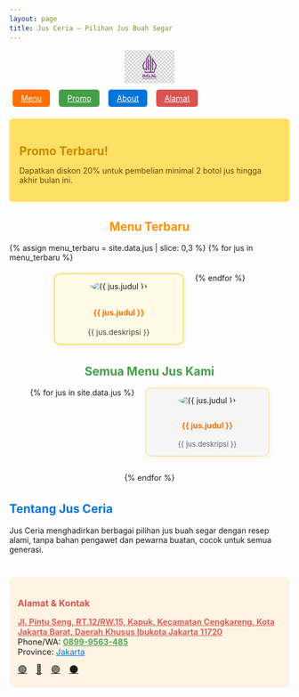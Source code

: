 ```yaml
---
layout: page
title: Jus Ceria – Pilihan Jus Buah Segar
---
```


<!-- Logo Halal di atas -->
<!-- Logo Halal Tanpa Border Kosong -->
<div style="text-align:center; margin-bottom:15px; margin-top:10px; background:none;">
  <img src="/images/logo-halal.png"
       alt="Logo Halal"
       style="height:60px; display:inline-block; background:none; box-shadow:none; border:none; margin:auto; padding:0;"/>
</div>


<!-- Navigasi -->
<nav style="margin-bottom:28px;">
  <a href="#menu" style="padding:7px 15px; margin:0 6px; background:#ff6f00; color:#fff; border-radius:5px;">Menu</a>
  <a href="#promo" style="padding:7px 15px; margin:0 6px; background:#43a047; color:#fff; border-radius:5px;">Promo</a>
  <a href="#about" style="padding:7px 15px; margin:0 6px; background:#0275d8; color:#fff; border-radius:5px;">About</a>
  <a href="#alamat" style="padding:7px 15px; margin:0 6px; background:#d9534f; color:#fff; border-radius:5px;">Alamat</a>
</nav>

<!-- Section Promo -->
<div id="promo" style="background:#ffe066; padding:17px 18px; border-radius:7px; margin-bottom:32px;">
  <h2 style="color:#cc8800; margin-bottom:6px;">Promo Terbaru!</h2>
  <p style="color:#783b02;">Dapatkan diskon 20% untuk pembelian minimal 2 botol jus hingga akhir bulan ini.</p>
</div>

<!-- Section Menu Terbaru -->
<div id="menu-terbaru" style="margin-bottom:35px;">
  <h2 style="color:#ff9000; text-align:center;">Menu Terbaru</h2>
  <div style="display:flex; flex-wrap:wrap; justify-content:center; gap:20px;">
    {% assign menu_terbaru = site.data.jus | slice: 0,3 %}
    {% for jus in menu_terbaru %}
      <div style="width:210px; background:#fffbe6; border-radius:12px; border:2px solid #ffe066; box-shadow:0 2px 8px #eee; padding:13px 10px; text-align:center;">
        <img src="{{ jus.gambar }}" alt="{{ jus.judul }}" style="width:80px; height:80px; object-fit:cover; border-radius:50%; margin-bottom:10px;">
        <h4 style="color:#ff6f00;">{{ jus.judul }}</h4>
        <div style="color:#444; font-size:0.97em;">{{ jus.deskripsi }}</div>
      </div>
    {% endfor %}
  </div>
</div>

<!-- Section Semua Menu -->
<div id="menu" style="margin-bottom:35px;">
  <h2 style="color:#43a047; text-align:center;">Semua Menu Jus Kami</h2>
  <div style="display:flex; flex-wrap:wrap; justify-content:center; gap:20px;">
    {% for jus in site.data.jus %}
      <div style="width:200px; background:#f5f5f5; border-radius:10px; border:1px solid #ffe066; box-shadow:0 2px 8px #eee; padding:13px 10px; text-align:center; margin-bottom:10px;">
        <img src="{{ jus.gambar }}" alt="{{ jus.judul }}" style="width:65px; height:65px; border-radius:50%; margin-bottom:8px;">
        <h4 style="color:#ff6f00;">{{ jus.judul }}</h4>
        <div style="font-size:0.92em; color:#666;">{{ jus.deskripsi }}</div>
      </div>
    {% endfor %}
  </div>
</div>

<!-- Section About -->
<div id="about" style="margin-bottom:40px;">
  <h2 style="color:#0275d8;">Tentang Jus Ceria</h2>
  <p>Jus Ceria menghadirkan berbagai pilihan jus buah segar dengan resep alami, tanpa bahan pengawet dan pewarna buatan, cocok untuk semua generasi.</p>
</div>

<!-- Section Alamat -->
<!-- Section Alamat dan Kontak -->
<div id="alamat" style="margin-bottom:33px; background:#fff3e3; border-radius:12px; padding:16px 15px;">
  <h2 style="color:#d9534f; font-size:1.15em;">Alamat & Kontak</h2>
  <p style="font-size:1.05em; margin-bottom:10px;">
    <a href="https://maps.google.com/?q=Jl.+Pintu+Seng,+RT.12%2FRW.15,+Kapuk,+Kecamatan+Cengkareng,+Kota+Jakarta+Barat,+Daerah+Khusus+Ibukota+Jakarta+11720"
       target="_blank" style="color:#d9534f; font-weight:600; text-decoration:underline;">
      Jl. Pintu Seng, RT.12/RW.15, Kapuk, Kecamatan Cengkareng, Kota Jakarta Barat, Daerah Khusus Ibukota Jakarta 11720
    </a><br>
    Phone/WA:
    <a href="https://wa.me/628999563485" target="_blank" style="color:#43a047; font-weight:600; text-decoration:underline;">
      0899-9563-485
    </a><br>
    Province:
    <a href="https://www.google.com/search?sca_esv=fbaa7d3b9c35fdd6&sxsrf=AE3TifMbAP6JhyMbjCeNLwgsx971jPnZkg:1761040179620&q=DKI+Jakarta+Province&si=AMgyJEuDKtOmISa9Akvtd6wQceP6KMdyloFoUI5CI2g3z4vsMT9nSuQavgbxJWMyZmPYW9tyOXeK-jORxVxsdMhWx1r9hOcAg1nK9kogVB0w8nTq2v7lFjcM9QFkTQa2Dyjaf54XIgcb3IKmJG5B-KYG77NFNH77nQ0YxB73OtmR79nHKOgkNDYDt724-TZHHHmchG6b2kt10iG2hJDGo_CFtJKq9wJcGw%3D%3D&sa=X&sqi=2&ved=2ahUKEwiUsd3ygbWQAxW4yzgGHeeODbgQmxN6BAglEAI" target="_blank" style="color:#0275d8; text-decoration:underline;">
      Jakarta
    </a>
  </p>
  <!-- Social Media -->
  <div style="margin-top:8px;">
  <a href="https://wa.me/628999563485" target="_blank" title="WhatsApp" style="margin-right:12px; font-size:1.2em;">🟢</a>
  <a href="https://facebook.com/jusceria.id" target="_blank" title="Facebook" style="margin-right:12px; font-size:1.2em;">🔵</a>
  <a href="https://instagram.com/jusceria.id" target="_blank" title="Instagram" style="margin-right:12px; font-size:1.2em;">🟣</a>
  <a href="https://www.tiktok.com/@jusceria.id" target="_blank" title="TikTok" style="font-size:1.2em;">⚫️</a>
</div>

</div>

